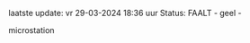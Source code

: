 laatste update: 
vr 29-03-2024 18:36   uur 
Status: FAALT - geel - 
<div class="service Y">microstation</div>